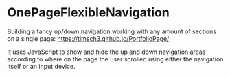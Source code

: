 # OnePageFlexibleNavigation
Building a fancy up/down navigation working with any amount of sections on a single page: https://timsch3.github.io/PortfolioPage/

It uses JavaScript to show and hide the up and down navigation areas according to where on the page the user scrolled using either the navigation itself or an input device.

